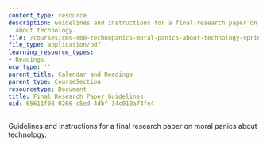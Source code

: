 ```yaml
---
content_type: resource
description: Guidelines and instructions for a final research paper on moral panics
  about technology.
file: /courses/cms-s60-technopanics-moral-panics-about-technology-spring-2013/65611f080266c5ed4dbf34c010a74fe4_MITCMS_S60S13_Final.pdf
file_type: application/pdf
learning_resource_types:
- Readings
ocw_type: ''
parent_title: Calendar and Readings
parent_type: CourseSection
resourcetype: Document
title: Final Research Paper Guidelines
uid: 65611f08-0266-c5ed-4dbf-34c010a74fe4
---
```

Guidelines and instructions for a final research paper on moral panics about technology.

